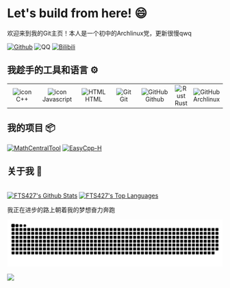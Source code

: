 # Let's build from here! 😄

欢迎来到我的Git主页！本人是一个初中的Archlinux党，更新很慢qwq

<div align="justify">
 
[![Github](https://img.shields.io/badge/FTS427-12100E.svg?style=for-the-badge&logo=github&logoColor=white)](https://github.com/FTS427/)
![QQ](https://img.shields.io/badge/QQ-2783629533-%231DA1F2.svg?style=for-the-badge&logo=QQ&logoColor=white)
[![Bilibili](https://img.shields.io/badge/探索者FTS-%23E4405F.svg?style=for-the-badge&logo=bilibili&logoColor=white)](https://space.bilibili.com/1978537245?spm_id_from=333.1007.0.0)

</div>  

## 我趁手的工具和语言 ⚙️

<table>
  <tr> 
    <td align="center" width="96">
        <img src="https://techstack-generator.vercel.app/cpp-icon.svg" alt="icon" width="65" height="65" />
      <br>C++
    </td>
    <td align="center" width="96">
        <img src="https://techstack-generator.vercel.app/js-icon.svg" alt="icon" width="65" height="65" />
      <br>Javascript
    </td>
    <td align="center"  width="96">
        <img src="https://skillicons.dev/icons?i=html" width="48" height="48" alt="HTML" />
      <br>HTML
    </td>
    <td align="center" width="96">
        <img src="https://user-images.githubusercontent.com/25181517/192108372-f71d70ac-7ae6-4c0d-8395-51d8870c2ef0.png" width="65" height="65" alt="Git" />
      <br>Git
    </td>
    <td align="center" width="96">
        <img src="https://techstack-generator.vercel.app/github-icon.svg" width="65" height="65" alt="GitHub" />
      <br>Github
    </td>
    <td align="center">
        <img src="https://techstack-generator.vercel.app/rust-icon.svg" alt="Rust">
        <br>Rust
    </td>
    <td align="center">
        <img src="https://camo.githubusercontent.com/6749d719380b9d263e87f49890bf0230bb6d92979a18b6e9154be2290fe9134d/68747470733a2f2f7777772e617263686c696e75782e6f72672f7374617469632f6c6f676f732f617263686c696e75782d6c6f676f2d6461726b2d313230306470692e6234326264333564353931362e706e67" width="200" height="65" alt="GitHub" />
      <br>Archlinux
    </td>
 </tr>
</table>

## 我的项目 📦

[![MathCentralTool](https://github-readme-stats.vercel.app/api/pin/?username=FTS427&repo=MathCentralTool)](https://github.com/FTS427/MathCentralTool)
[![EasyCpp-H](https://github-readme-stats.vercel.app/api/pin/?username=FTS427&repo=ECPPH)](https://github.com/FTS427/ECPPH)

## 关于我 👋

<br/>
  <a href="https://github.com/anuraghazra/github-readme-stats"><img alt="FTS427's Github Stats" src="https://github-readme-stats.vercel.app/api/?username=FTS427&show_icons=true&count_private=true&hide_border=true&title_color=4682B4&icon_color=87CEEB" height="192px"/></a>
  <a href="https://github.com/anuraghazra/github-readme-stats"><img alt="FTS427's Top Languages" src="https://github-readme-stats.vercel.app/api/top-langs/?username=FTS427&langs_count=8&layout=compact&theme=default&hide_border=true&bg_color=fff&title_color=4682B4&icon_color=87CEEB&hide=Jupyter%20Notebook" height="192px"/></a>
<br/>

我正在进步的路上朝着我的梦想奋力奔跑

![snk](https://github.com/FTS427/FTS427/blob/output/github-contribution-grid-snake.svg)


<img src="https://komarev.com/ghpvc/?username=FTS427&label=PROFILE+VIEWS&style=for-the-badge&color=blue">
